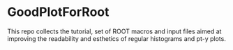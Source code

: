 # GoodPlotForRoot

This repo collects the tutorial, set of ROOT macros and input files aimed at
improving the readability and esthetics of regular histograms and pt-y plots.
